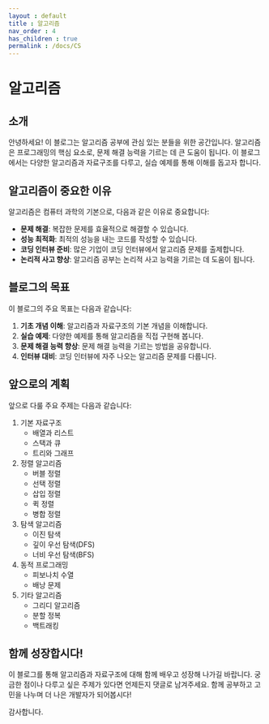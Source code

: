 ```yaml
---
layout : default
title : 알고리즘
nav_order : 4
has_children : true
permalink : /docs/CS
---
```



# 알고리즘

## 소개

안녕하세요! 이 블로그는 알고리즘 공부에 관심 있는 분들을 위한 공간입니다. 알고리즘은 프로그래밍의 핵심 요소로, 문제 해결 능력을 기르는 데 큰 도움이 됩니다. 이 블로그에서는 다양한 알고리즘과 자료구조를 다루고, 실습 예제를 통해 이해를 돕고자 합니다.

## 알고리즘이 중요한 이유

알고리즘은 컴퓨터 과학의 기본으로, 다음과 같은 이유로 중요합니다:

- **문제 해결**: 복잡한 문제를 효율적으로 해결할 수 있습니다.
- **성능 최적화**: 최적의 성능을 내는 코드를 작성할 수 있습니다.
- **코딩 인터뷰 준비**: 많은 기업이 코딩 인터뷰에서 알고리즘 문제를 출제합니다.
- **논리적 사고 향상**: 알고리즘 공부는 논리적 사고 능력을 기르는 데 도움이 됩니다.

## 블로그의 목표

이 블로그의 주요 목표는 다음과 같습니다:

1. **기초 개념 이해**: 알고리즘과 자료구조의 기본 개념을 이해합니다.
2. **실습 예제**: 다양한 예제를 통해 알고리즘을 직접 구현해 봅니다.
3. **문제 해결 능력 향상**: 문제 해결 능력을 기르는 방법을 공유합니다.
4. **인터뷰 대비**: 코딩 인터뷰에 자주 나오는 알고리즘 문제를 다룹니다.

## 앞으로의 계획

앞으로 다룰 주요 주제는 다음과 같습니다:

1. 기본 자료구조
   - 배열과 리스트
   - 스택과 큐
   - 트리와 그래프
2. 정렬 알고리즘
   - 버블 정렬
   - 선택 정렬
   - 삽입 정렬
   - 퀵 정렬
   - 병합 정렬
3. 탐색 알고리즘
   - 이진 탐색
   - 깊이 우선 탐색(DFS)
   - 너비 우선 탐색(BFS)
4. 동적 프로그래밍
   - 피보나치 수열
   - 배낭 문제
5. 기타 알고리즘
   - 그리디 알고리즘
   - 분할 정복
   - 백트래킹

## 함께 성장합시다!

이 블로그를 통해 알고리즘과 자료구조에 대해 함께 배우고 성장해 나가길 바랍니다. 궁금한 점이나 다루고 싶은 주제가 있다면 언제든지 댓글로 남겨주세요. 함께 공부하고 고민을 나누며 더 나은 개발자가 되어봅시다!

감사합니다.